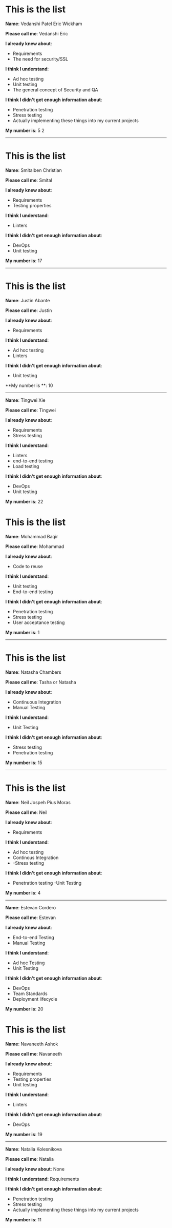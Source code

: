 # This is the list

**Name**: Vedanshi Patel
          Eric Wickham

**Please call me**: Vedanshi
                    Eric

**I already knew about**: 
- Requirements
- The need for security/SSL

**I think I understand**:
- Ad hoc testing
- Unit testing
- The general concept of Security and QA

**I think I didn't get enough information about**:
- Penetration testing
- Stress testing
- Actually implementing these things into my current projects


**My number is**:
5
2

---

# This is the list

**Name**: Smitalben Christian

**Please call me**: Smital

**I already knew about**: 
- Requirements
- Testing properties

**I think I understand**:
- Linters

**I think I didn't get enough information about**:
- DevOps
- Unit testing

**My number is**:
17

---


# This is the list

**Name**: Justin Abante

**Please call me**: Justin

**I already knew about**:
- Requirements

**I think I understand**:
- Ad hoc testing
- Linters

**I think I didn't get enough information about**:
- Unit testing

**My number is **:
10

---


**Name**: Tingwei Xie

**Please call me**: Tingwei

**I already knew about**: 
- Requirements
- Stress testing

**I think I understand**:
- Linters
- end-to-end testing
- Load testing

**I think I didn't get enough information about**:
- DevOps
- Unit testing

**My number is**:
22

# This is the list

**Name**: Mohammad Baqir

**Please call me**: Mohammad

**I already knew about**: 
- Code to reuse

**I think I understand**:
- Unit testing
- End-to-end testing

**I think I didn't get enough information about**:
- Penetration testing
- Stress testing
- User acceptance testing

**My number is**:
1

---
# This is the list

**Name**: Natasha Chambers

**Please call me**: Tasha or Natasha

**I already knew about**: 
- Continuous Integration 
- Manual Testing 

**I think I understand**:
- Unit Testing

**I think I didn't get enough information about**:
- Stress testing
- Penetration testing

**My number is**:
15

---

# This is the list

**Name**: Neil Jospeh Pius Moras

**Please call me**: Neil

**I already knew about**: 
- Requirements

**I think I understand**:
- Ad hoc testing
- Continous Integration
- -Stress testing

**I think I didn't get enough information about**:
- Penetration testing
-Unit Testing

**My number is**:
4

---

**Name**: Estevan Cordero

**Please call me**: Estevan

**I already knew about**: 
- End-to-end Testing
- Manual Testing

**I think I understand**:
- Ad hoc Testing
- Unit Testing

**I think I didn't get enough information about**:
- DevOps
- Team Standards
- Deployment lifecycle

**My number is**:
20

# This is the list

**Name**: Navaneeth Ashok

**Please call me**: Navaneeth

**I already knew about**: 
- Requirements
- Testing properties
- Unit testing

**I think I understand**:
- Linters

**I think I didn't get enough information about**:
- DevOps


**My number is**:
19

---
**Name**: Natalia Kolesnikova

**Please call me**: Natalia

**I already knew about**: 
None

**I think I understand**:
Requirements

**I think I didn't get enough information about**:
- Penetration testing
- Stress testing
- Actually implementing these things into my current projects


**My number is**: 
11
